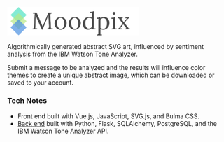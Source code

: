 <a href="https://moodpix.mjmata.com/" target="_blank"><img src="./src/assets/moodpix-logo.png" width="300"></a>

Algorithmically generated abstract SVG art, influenced by sentiment analysis from the IBM Watson Tone Analyzer.

Submit a message to be analyzed and the results will influence color themes to create a unique abstract image, which can be downloaded or saved to your account.

### Tech Notes
* Front end built with Vue.js, JavaScript, SVG.js, and Bulma CSS.
* <a href="https://github.com/maria-mata/moodpix-server" target="_blank">Back end</a> built with Python, Flask, SQLAlchemy, PostgreSQL, and the IBM Watson Tone Analyzer API.
